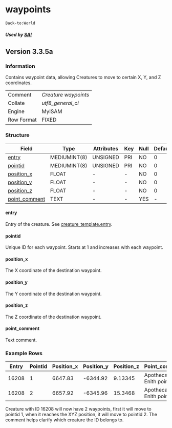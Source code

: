 # waypoints

`Back-to:World`

###### **Used by [SAI](https://trinitycore.atlassian.net/wiki/display/tc/smart_scripts)**

## **Version 3.3.5a**

### Information

Contains waypoint data, allowing Creatures to move to certain X, Y, and Z coordinates.

|            |                      |
|------------|----------------------|
| Comment    | *Creature waypoints* |
| Collate    | *utf8\_general\_ci*  |
| Engine     | MyISAM               |
| Row Format | FIXED                |

### Structure

| Field                                                                                                 | Type         | Attributes | Key | Null | Default |
|-------------------------------------------------------------------------------------------------------|--------------|------------|-----|------|---------|
| [entry](https://trinitycore.atlassian.net/wiki/display/tc/waypoints#waypoints-entry)                  | MEDIUMINT(8) | UNSIGNED   | PRI | NO   | 0       |
| [pointid](https://trinitycore.atlassian.net/wiki/display/tc/waypoints#waypoints-pointid)              | MEDIUMINT(8) | UNSIGNED   | PRI | NO   | 0       |
| [position\_x](https://trinitycore.atlassian.net/wiki/display/tc/waypoints#waypoints-position_x)       | FLOAT        | -          | -   | NO   | 0       |
| [position\_y](https://trinitycore.atlassian.net/wiki/display/tc/waypoints#waypoints-position_y)       | FLOAT        | -          | -   | NO   | 0       |
| [position\_z](https://trinitycore.atlassian.net/wiki/display/tc/waypoints#waypoints-position_z)       | FLOAT        | -          | -   | NO   | 0       |
| [point\_comment](https://trinitycore.atlassian.net/wiki/display/tc/waypoints#waypoints-point_comment) | TEXT         | -          | -   | YES  | -       |

#### entry

Entry of the creature. See [creature\_template.entry](https://trinitycore.atlassian.net/wiki/display/tc/creature_template#creature_template-entry).

#### pointid

Unique ID for each waypoint. Starts at 1 and increases with each waypoint.

#### position\_x

The X coordinate of the destination waypoint.

#### position\_y

The Y coordinate of the destination waypoint.

#### position\_z

The Z coordinate of the destination waypoint.

#### point\_comment

Text comment.

### Example Rows

| Entry | Pointid | Position\_x | Position\_y | Position\_z | Point\_comment           |
|-------|---------|-------------|-------------|-------------|--------------------------|
| 16208 | 1       | 6647.83     | -6344.92    | 9.13345     | Apothecary Enith point 1 |
| 16208 | 2       | 6657.92     | -6345.96    | 15.3468     | Apothecary Enith point 2 |

Creature with ID 16208 will now have 2 waypoints, first it will move to pointid 1, when it reaches the XYZ position, it will move to pointid 2. The comment helps clarify which creature the ID belongs to.


